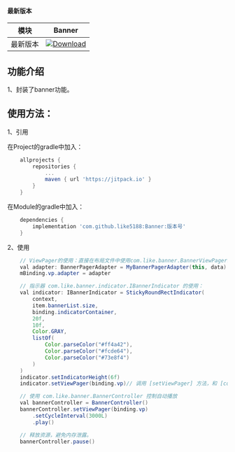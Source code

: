 #### 最新版本

模块|Banner
---|---
最新版本|[![Download](https://jitpack.io/v/like5188/Banner.svg)](https://jitpack.io/#like5188/Banner)

## 功能介绍
1、封装了banner功能。

## 使用方法：

1、引用

在Project的gradle中加入：
```groovy
    allprojects {
        repositories {
            ...
            maven { url 'https://jitpack.io' }
        }
    }
```
在Module的gradle中加入：
```groovy
    dependencies {
        implementation 'com.github.like5188:Banner:版本号'
    }
```

2、使用
```java
    // ViewPager的使用：直接在布局文件中使用com.like.banner.BannerViewPager。adapter使用com.like.banner.BannerPagerAdapter
    val adapter: BannerPagerAdapter = MyBannerPagerAdapter(this, data)
    mBinding.vp.adapter = adapter

    // 指示器 com.like.banner.indicator.IBannerIndicator 的使用：
    val indicator: IBannerIndicator = StickyRoundRectIndicator(
        context,
        item.bannerList.size,
        binding.indicatorContainer,
        20f,
        10f,
        Color.GRAY,
        listOf(
            Color.parseColor("#ff4a42"),
            Color.parseColor("#fcde64"),
            Color.parseColor("#73e8f4")
        )
    )
    indicator.setIndicatorHeight(6f)
    indicator.setViewPager(binding.vp)// 调用 [setViewPager] 方法，和 [com.like.banner.BannerController] 设置同一个 [com.like.banner.BannerViewPager] 即可。

    // 使用 com.like.banner.BannerController 控制自动播放
    val bannerController = BannerController()
    bannerController.setViewPager(binding.vp)
        .setCycleInterval(3000L)
        .play()

    // 释放资源，避免内存泄露。
    bannerController.pause()
```